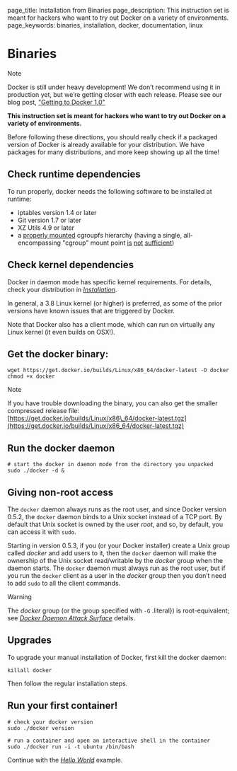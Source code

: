 page_title: Installation from Binaries
page_description: This instruction set is meant for hackers who want to try out Docker on a variety of environments.
page_keywords: binaries, installation, docker, documentation, linux

# Binaries

Note

Docker is still under heavy development! We don’t recommend using it in
production yet, but we’re getting closer with each release. Please see
our blog post, ["Getting to Docker
1.0"](http://blog.docker.io/2013/08/getting-to-docker-1-0/)

**This instruction set is meant for hackers who want to try out Docker
on a variety of environments.**

Before following these directions, you should really check if a packaged
version of Docker is already available for your distribution. We have
packages for many distributions, and more keep showing up all the time!

## Check runtime dependencies

To run properly, docker needs the following software to be installed at
runtime:

-   iptables version 1.4 or later
-   Git version 1.7 or later
-   XZ Utils 4.9 or later
-   a [properly
    mounted](https://github.com/tianon/cgroupfs-mount/blob/master/cgroupfs-mount)
    cgroupfs hierarchy (having a single, all-encompassing "cgroup" mount
    point [is](https://github.com/dotcloud/docker/issues/2683)
    [not](https://github.com/dotcloud/docker/issues/3485)
    [sufficient](https://github.com/dotcloud/docker/issues/4568))

## Check kernel dependencies

Docker in daemon mode has specific kernel requirements. For details,
check your distribution in [*Installation*](../#installation-list).

In general, a 3.8 Linux kernel (or higher) is preferred, as some of the
prior versions have known issues that are triggered by Docker.

Note that Docker also has a client mode, which can run on virtually any
Linux kernel (it even builds on OSX!).

## Get the docker binary:

    wget https://get.docker.io/builds/Linux/x86_64/docker-latest -O docker
    chmod +x docker

Note

If you have trouble downloading the binary, you can also get the smaller
compressed release file:
[https://get.docker.io/builds/Linux/x86\_64/docker-latest.tgz](https://get.docker.io/builds/Linux/x86_64/docker-latest.tgz)

## Run the docker daemon

    # start the docker in daemon mode from the directory you unpacked
    sudo ./docker -d &

## Giving non-root access

The `docker` daemon always runs as the root user,
and since Docker version 0.5.2, the `docker` daemon
binds to a Unix socket instead of a TCP port. By default that Unix
socket is owned by the user *root*, and so, by default, you can access
it with `sudo`.

Starting in version 0.5.3, if you (or your Docker installer) create a
Unix group called *docker* and add users to it, then the
`docker` daemon will make the ownership of the Unix
socket read/writable by the *docker* group when the daemon starts. The
`docker` daemon must always run as the root user,
but if you run the `docker` client as a user in the
*docker* group then you don’t need to add `sudo` to
all the client commands.

Warning

The *docker* group (or the group specified with `-G`
.literal}) is root-equivalent; see [*Docker Daemon Attack
Surface*](../../articles/security/#dockersecurity-daemon) details.

## Upgrades

To upgrade your manual installation of Docker, first kill the docker
daemon:

    killall docker

Then follow the regular installation steps.

## Run your first container!

    # check your docker version
    sudo ./docker version

    # run a container and open an interactive shell in the container
    sudo ./docker run -i -t ubuntu /bin/bash

Continue with the [*Hello
World*](../../examples/hello_world/#hello-world) example.

